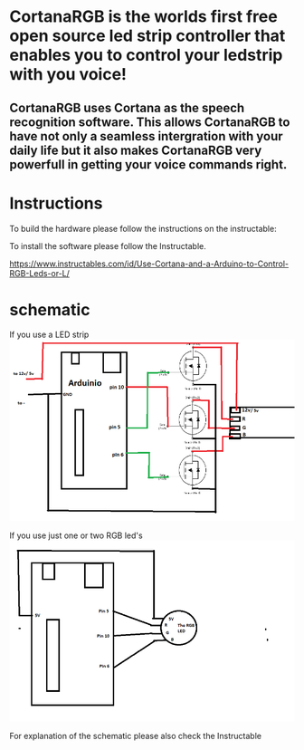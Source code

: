 # CortanaRGB is the worlds first free open source led strip controller that enables you to control your ledstrip with you voice!

## CortanaRGB uses Cortana as the speech recognition software. This allows CortanaRGB to have not only a seamless intergration with your daily life but it also makes CortanaRGB very powerfull in getting your voice commands right. 

# Instructions

To build the hardware please follow the instructions on the instructable:

To install the software please follow the Instructable.

https://www.instructables.com/id/Use-Cortana-and-a-Arduino-to-Control-RGB-Leds-or-L/

# schematic

If you use a LED strip
![alt tag](https://github.com/sieuwe1/CortanaRGB/blob/master/Pictures/Ledstrip.png)

If you use just one or two RGB led's
![alt tag](https://github.com/sieuwe1/CortanaRGB/blob/master/Pictures/RGBled.png)

For explanation of the schematic please also check the Instructable


